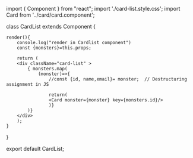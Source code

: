 import { Component } from "react";
import './card-list.style.css';
import Card from '../card/card.component';

class CardList extends Component {
    

    render(){
        console.log("render in Cardlist component")
        const {monsters}=this.props;
        
        return (
        <div className="card-list" >
            { monsters.map(
                (monster)=>{
                    //const {id, name,email}= monster;  // Destructuring assignment in JS
                    
                    return(
                    <Card monster={monster} key={monsters.id}/>
                    )}                
            )}
        </div>
        );
    }
}

export default CardList;